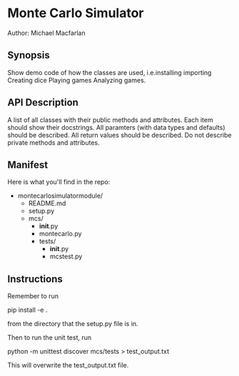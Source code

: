 # Monte Carlo Simulator
Author: Michael Macfarlan

## Synopsis 
Show demo code of how the classes are used, i.e.installing importing Creating dice Playing games Analyzing games. 

## API Description 
A list of all classes with their public methods and attributes. 
Each item should show their docstrings. 
All paramters (with data types and defaults) should be described. 
All return values should be described. Do not describe private methods and attributes. 

## Manifest 
Here is what you'll find in the repo:

- montecarlosimulatormodule/
  - README.md
  - setup.py
  - mcs/
    - __init__.py
    - montecarlo.py
    - tests/
      - __init__.py
      - mcstest.py


## Instructions 

Remember to run

pip install -e . 

from the directory that the setup.py file is in. 

Then to run the unit test, run 

python -m unittest discover mcs/tests > test_output.txt

This will overwrite the test_output.txt file.
